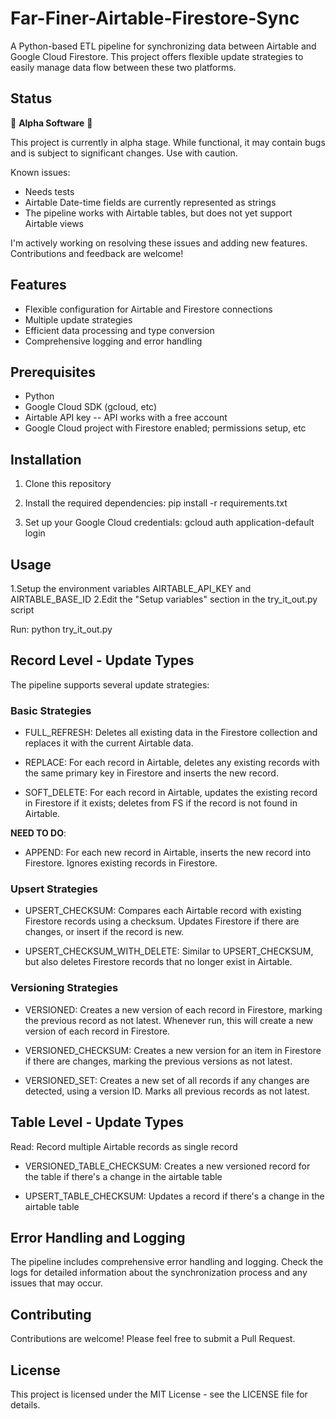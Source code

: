 # Far-Finer-Airtable-Firestore-Sync
A Python-based ETL pipeline for synchronizing data between Airtable and Google Cloud Firestore. This project offers flexible update strategies to easily manage data flow between these two platforms.

## Status

🚧 **Alpha Software** 🚧

This project is currently in alpha stage. While functional, it may contain bugs and is subject to significant changes. Use with caution.

Known issues:
- Needs tests
- Airtable Date-time fields are currently represented as strings
- The pipeline works with Airtable tables, but does not yet support Airtable views

I'm actively working on resolving these issues and adding new features. Contributions and feedback are welcome!


## Features

- Flexible configuration for Airtable and Firestore connections
- Multiple update strategies
- Efficient data processing and type conversion
- Comprehensive logging and error handling

## Prerequisites

- Python
- Google Cloud SDK (gcloud, etc)
- Airtable API key -- API works with a free account
- Google Cloud project with Firestore enabled; permissions setup, etc

## Installation

1. Clone this repository

2. Install the required dependencies:
pip install -r requirements.txt

3. Set up your Google Cloud credentials:
gcloud auth application-default login

## Usage
1.Setup the environment variables AIRTABLE_API_KEY and AIRTABLE_BASE_ID
2.Edit the "Setup variables" section in the try_it_out.py script

Run: python try_it_out.py

## Record Level - Update Types
The pipeline supports several update strategies:

### Basic Strategies
- FULL_REFRESH: Deletes all existing data in the Firestore collection and replaces it with the current Airtable data.

- REPLACE: For each record in Airtable, deletes any existing records with the same primary key in Firestore and inserts the new record.

- SOFT_DELETE: For each record in Airtable, updates the existing record in Firestore if it exists; deletes from FS if the record is not found in Airtable.

**NEED TO DO**:
- APPEND: For each new record in Airtable, inserts the new record into Firestore. Ignores existing records in Firestore.

### Upsert Strategies
- UPSERT_CHECKSUM: Compares each Airtable record with existing Firestore records using a checksum. Updates Firestore if there are changes, or insert if the record is new.

- UPSERT_CHECKSUM_WITH_DELETE: Similar to UPSERT_CHECKSUM, but also deletes Firestore records that no longer exist in Airtable.

### Versioning Strategies
- VERSIONED: Creates a new version of each record in Firestore, marking the previous record as not latest. Whenever run, this will create a new version of each record in Firestore.

- VERSIONED_CHECKSUM: Creates a new version for an item in Firestore if there are changes, marking the previous versions as not latest.

- VERSIONED_SET: Creates a new set of all records if any changes are detected, using a version ID. Marks all previous records as not latest.

## Table Level - Update Types
Read: Record multiple Airtable records as single record

- VERSIONED_TABLE_CHECKSUM: Creates a new versioned record for the table if there's a change in the airtable table

- UPSERT_TABLE_CHECKSUM: Updates a record if there's a change in the airtable table

## Error Handling and Logging
The pipeline includes comprehensive error handling and logging. Check the logs for detailed information about the synchronization process and any issues that may occur.

## Contributing
Contributions are welcome! Please feel free to submit a Pull Request.

## License
This project is licensed under the MIT License - see the LICENSE file for details.
